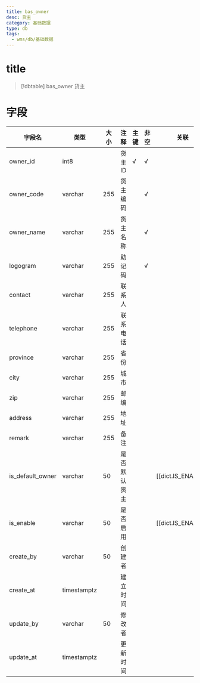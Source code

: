 ```yaml
---
title: bas_owner
desc: 货主
category: 基础数据
type: db
tags:
  - wms/db/基础数据
---
```


# title
>[!dbtable] bas_owner
> 货主

# 字段
| 字段名 | 类型 | 大小 | 注释 | 主键 | 非空 | 关联 |
| --- | --- | --- | --- | --- | --- | --- |
| owner_id | int8 |  | 货主ID | √ | √ |  |
| owner_code | varchar | 255 | 货主编码 |  | √ |  |
| owner_name | varchar | 255 | 货主名称 |  | √ |  |
| logogram | varchar | 255 | 助记码 |  | √ |  |
| contact | varchar | 255 | 联系人 |  |  |  |
| telephone | varchar | 255 | 联系电话 |  |  |  |
| province | varchar | 255 | 省份 |  |  |  |
| city | varchar | 255 | 城市 |  |  |  |
| zip | varchar | 255 | 邮编 |  |  |  |
| address | varchar | 255 | 地址 |  |  |  |
| remark | varchar | 255 | 备注 |  |  |  |
| is_default_owner | varchar | 50 | 是否默认货主 |  |  | [[dict.IS_ENABLE]] |
| is_enable | varchar | 50 | 是否启用 |  |  | [[dict.IS_ENABLE]] |
| create_by | varchar | 50 | 创建者 |  |  |  |
| create_at | timestamptz |  | 建立时间 |  |  |  |
| update_by | varchar | 50 | 修改者 |  |  |  |
| update_at | timestamptz |  | 更新时间 |  |  |  |

